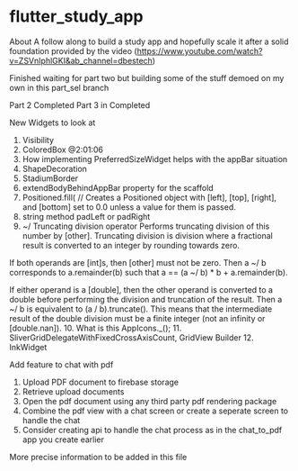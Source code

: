 # flutter_study_app

About
A follow along to build a study app and hopefully scale it after a solid foundation provided by the video (https://www.youtube.com/watch?v=ZSVnIphlGKI&ab_channel=dbestech)

<!-- rules_version = '2'; service cloud.firestore {
match /databases/{database}/documents { 
    match /questionPapers/{ppr}/questions/{q}{ 
      allow read, write: if request.auth != null 
      }
      
	match /leaderboard/{document=**} { 
  	allow read, write: if true;
	}
    match /questionPapers/{document=**} { 
      allow read, write: if true;
    }
    match /users/{document=**} { 
      allow read, write: if true;
    }
} 
} -->

Finished waiting for part two but building some of the stuff demoed on my own in this part_sel branch

Part 2 Completed
Part 3 in Completed

New Widgets to look at 
  1. Visibility
  2. ColoredBox  @2:01:06
  3. How implementing PreferredSizeWidget helps with the appBar situation
  4. ShapeDecoration
  5. StadiumBorder
  6. extendBodyBehindAppBar property for the scaffold
  7. Positioned.fill(
            // Creates a Positioned object with [left], [top], [right], and [bottom] set to 0.0 unless a value for them is passed.
  8. string method padLeft or padRight
  9. ~/ Truncating division operator
  Performs truncating division of this number by [other]. Truncating division is division where a fractional result is converted to an integer by rounding towards zero.

If both operands are [int]s, then [other] must not be zero. Then a ~/ b corresponds to a.remainder(b) such that a == (a ~/ b) * b + a.remainder(b).

If either operand is a [double], then the other operand is converted to a double before performing the division and truncation of the result. Then a ~/ b is equivalent to (a / b).truncate(). This means that the intermediate result of the double division must be a finite integer (not an infinity or [double.nan]).
  10. What is this   AppIcons._();
  11. SliverGridDelegateWithFixedCrossAxisCount, GridView Builder
  12. InkWidget




Add feature to chat with pdf

1. Upload PDF document to firebase storage
2. Retrieve upload documents
3. Open the pdf document using any third party pdf rendering package
4. Combine the pdf view with a chat screen or create a seperate screen to handle the chat 
5. Consider creating api to handle the chat process as in the chat_to_pdf app you create earlier


More precise information to be added in this file